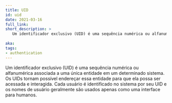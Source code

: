 ```yaml
---
title: UID
id: uid
date: 2021-03-16
full_link: 
short_description: >
   Um identificador exclusivo (UID) é uma sequência numérica ou alfanumérica associada a uma única entidade em um determinado sistema.
   
aka: 
tags:
- authentication
---
```

Um identificador exclusivo (UID) é uma sequência numérica ou alfanumérica associada a uma única entidade em um determinado sistema. Os UIDs tornam possível endereçar essa entidade para que ela possa ser acessada e interagida. Cada usuário é identificado no sistema por seu UID e os nomes de usuário geralmente são usados apenas como uma interface para humanos.